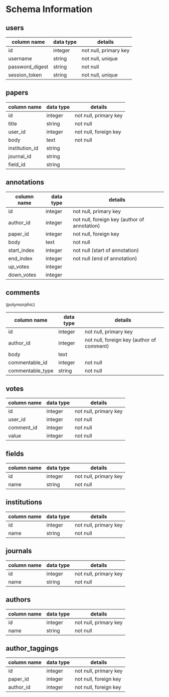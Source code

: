 # Schema Information

## users
column name     | data type | details
----------------|-----------|-----------------------
id              | integer   | not null, primary key
username        | string    | not null, unique
password_digest | string    | not null
session_token   | string    | not null, unique

## papers
column name     | data type | details
----------------|-----------|-----------------------
id              | integer   | not null, primary key
title           | string    | not null
user_id         | integer   | not null, foreign key
body            | text      | not null
institution_id  | string    | 
journal_id      | string    |
field_id        | string    |


## annotations
column name | data type | details
------------|-----------|-----------------------
id          | integer   | not null, primary key
author_id   | integer   | not null, foreign key (author of annotation)
paper_id    | integer   | not null, foreign key
body        | text      | not null
start_index | integer   | not null (start of annotation)
end_index   | integer   | not null (end of annotation)
up_votes    | integer   |
down_votes  | integer   |

## comments
(polymorphic)

column name      | data type | details
-----------------|-----------|-----------------------
id               | integer   | not null, primary key
author_id        | integer   | not null, foreign key (author of comment)
body             | text      | 
commentable_id   | integer   | not null
commentable_type | string    | not null

## votes
column name   | data type | details
--------------|-----------|-----------------------
id            | integer   | not null, primary key
user_id       | integer   | not null
comment_id    | integer   | not null
value         | integer   | not null

## fields
column name     | data type | details
----------------|-----------|-----------------------
id              | integer   | not null, primary key
name            | string    | not null

## institutions
column name     | data type | details
----------------|-----------|-----------------------
id              | integer   | not null, primary key
name            | string    | not null

## journals
column name     | data type | details
----------------|-----------|-----------------------
id              | integer   | not null, primary key
name            | string    | not null

## authors
column name     | data type | details
----------------|-----------|-----------------------
id              | integer   | not null, primary key
name            | string    | not null

## author_taggings

column name     | data type | details
----------------|-----------|-----------------------
id              | integer   | not null, primary key
paper_id        | integer   | not null, foreign key
author_id       | integer   | not null, foreign key